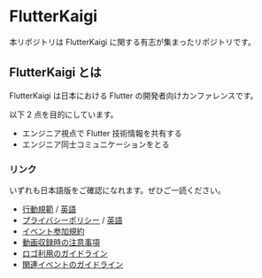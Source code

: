 # FlutterKaigi

本リポジトリは FlutterKaigi に関する有志が集まったリポジトリです。

## FlutterKaigi とは

FlutterKaigi は日本における Flutter の開発者向けカンファレンスです。

以下 2 点を目的にしています。

- エンジニア視点で Flutter 技術情報を共有する
- エンジニア同士コミュニケーションをとる

### リンク

いずれも日本語版をご確認になれます。ぜひご一読ください。

- [行動規範](https://flutterkaigi.jp/flutterkaigi/Code-of-Conduct.ja.html) / [英語](https://flutterkaigi.jp/flutterkaigi/Code-of-Conduct.html)
- [プライバシーポリシー](https://flutterkaigi.jp/flutterkaigi/Privacy-Policy.ja.html) / [英語](https://flutterkaigi.jp/flutterkaigi/Privacy-Policy.html)
- [イベント参加規約](https://flutterkaigi.jp/flutterkaigi/Terms-for-Join.ja.html)
- [動画収録時の注意事項](https://flutterkaigi.jp/flutterkaigi/Precautions-for-Recording.ja.html)
- [ロゴ利用のガイドライン](https://flutterkaigi.jp/flutterkaigi/Logo-Guidelines.ja.html)
- [関連イベントのガイドライン](https://flutterkaigi.jp/flutterkaigi/Event-Guidelines.ja.html)
